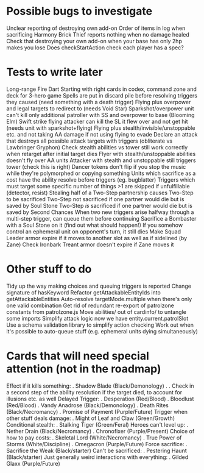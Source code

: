 # Possible bugs to investigate

Unclear reporting of destroying own add-on
Order of items in log when sacrificing Harmony
Brick Thief reports nothing when no damage healed
Check that destroying your own add-on when your base has only 2hp makes you lose
Does checkStartAction check each player has a spec?

# Tests to write later

Long-range
Fire Dart
Starting with right cards in codex, command zone and deck for 3-hero game
Spells are put in discard pile before resolving triggers they caused (need something with a death trigger)
Flying plus overpower and legal targets to redirect to (needs Void Star)
Sparkshot/overpower unit can't kill only additional patroller with SS and overpower to base (Blooming Elm)
Swift strike flying attacker can kill the SL it flew over and not get hit (needs unit with sparkshot+flying)
Flying plus stealth/invisible/unstoppable etc. and not taking AA damage if not using flying to evade
Declare an attack that destroys all possible attack targets with triggers (obliterate vs Lawbringer Gryphon)
Check stealth abilities vs tower still work correctly when retarget after initial target dies
Flyer with stealth/unstoppable abilities doesn't fly over AA units
Attacker with stealth and unstoppable still triggers tower (check this is right)
Dancer tokens don't flip if you stop the music while they're polymorphed or copying something
Units which sacrifice as a cost have the ability resolve before triggers (eg. bugblatter)
Triggers which must target some specific number of things >1 are skipped if unfulfillable (detector, resist)
Stealing half of a Two-Step partnership causes Two-Step to be sacrificed
Two-Step not sacrificed if one partner would die but is saved by Soul Stone
Two-Step _is_ sacrificed if one partner would die but is saved by Second Chances
When two new triggers arise halfway through a multi-step trigger, can queue them before continuing
Sacrifice a Bombaster with a Soul Stone on it (find out what should happen!)
If you somehow control an ephemeral unit on opponent's turn, it still dies
Make Squad Leader armor expire if it moves to another slot as well as if sidelined (by Zane)
Check Ironbark Treant armor doesn't expire if Zane moves it

# Other stuff to do

Tidy up the way making choices and queuing triggers is reported
Change signature of hasKeyword
Refactor getAttackableEntityIds into getAttackableEntities
Auto-resolve targetMode.multiple when there's only one valid combination
Get rid of redundant re-export of patrolzone constants from patrolzone.js
Move abilities/ out of cardinfo/ to untangle some imports
Simplify attack logic now we have entity.current.patrolSlot
Use a schema validation library to simplify action checking
Work out when it's possible to auto-queue stuff (e.g. ephemeral units dying simultaneously)

# Cards that will need special attention (not in the roadmap)

Effect if it kills something:
. Shadow Blade (Black/Demonology)
. . Check in a second step of the ability resolution if the target died, to account for illusions etc. as well
Delayed Trigger:
. Desperation (Red/Blood)
. Bloodlust (Red/Blood)
. Vandy Anadrose (Black/Demonology)
. Death Rites (Black/Necromancy)
. Promise of Payment (Purple/Future)
Trigger when other stuff deals damage:
. Might of Leaf and Claw (Green/Growth)
Conditional stealth:
. Stalking Tiger (Green/Feral)
Heroes can't level up:
. Nether Drain (Black/Necromancy)
. Chronofixer (Purple/Present)
Choice of how to pay costs:
. Skeletal Lord (White/Necromancy)
. True Power of Storms (White/Discipline)
. Omegacron (Purple/Future)
Force sacrifice:
. Sacrifice the Weak (Black/starter)
Can't be sacrificed:
. Pestering Haunt (Black/starter)
Just generally weird interactions with everything:
. Gilded Glaxx (Purple/Future)
